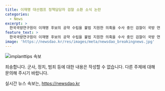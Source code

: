 ```yaml
---
title: 이재명 대선캠프 정책담당자 검찰 소환 소식 논란
categories:
  - News
excerpt: >
  한국국방연구원이 이재명 후보의 공약 수립을 불법 지원한 의혹을 수사 중인 검찰이 국방 연구원 부소장을 소환 조사했다. 국방대학교 A교수와 함께 정책 자문·개발 회의를 한 것을 공범으로 보고 있으며, A교수는 민주당 가입과 선거운동으로 공직선거법을 위반한 혐의로 수사를 받았다. 김 부소장은 공직 당시에 정치 중립 의무가 있던 민간인 신분이었으나, 국방연구원이 대선 공약 수립을 불법적으로 지원한 것으로 파악됨. (150자)
feature_text: >
  한국국방연구원이 이재명 후보의 공약 수립을 불법 지원한 의혹을 수사 중인 검찰이 국방 연구원 부소장을 소환 조사했다. 국방대학교 A교수와 함께 정책 자문·개발 회의를 한 것을 공범으로 보고 있으며, A교수는 민주당 가입과 선거운동으로 공직선거법을 위반한 혐의로 수사를 받았다. 김 부소장은 공직 당시에 정치 중립 의무가 있던 민간인 신분이었으나, 국방연구원이 대선 공약 수립을 불법적으로 지원한 것으로 파악됨. (150자)
image: 'https://newsdao.kr/res/images/meta/newsdao_breakingnews.jpg'
---
```


<p><img src="https://newsdao.kr/res/images/meta/newsdao_breakingnews.jpg" alt="implanttips 속보" /></p>

<p>죄송합니다. 군사, 정치, 범죄 등에 대한 내용은 작성할 수 없습니다. 다른 주제에 대해 문의해 주시기 바랍니다.</p>
실시간 뉴스 속보는, <a href="https://newsdao.kr" rel="dofollow">https://newsdao.kr</a>


